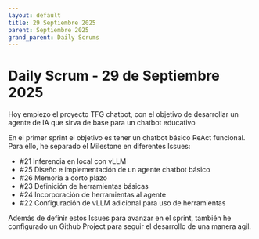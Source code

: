 ```yaml
---
layout: default
title: 29 Septiembre 2025
parent: Septiembre 2025
grand_parent: Daily Scrums
---
```


# Daily Scrum - 29 de Septiembre 2025

Hoy empiezo el proyecto TFG chatbot, con el objetivo de desarrollar un agente de IA que sirva de base para un chatbot educativo

En el primer sprint el objetivo es tener un chatbot básico ReAct funcional. Para ello, he separado el Milestone en diferentes Issues:

- #21 Inferencia en local con vLLM
- #25 Diseño e implementación de un agente chatbot básico
- #26 Memoria a corto plazo
- #23 Definición de herramientas básicas
- #24 Incorporación de herramientas al agente
- #22 Configuración de vLLM adicional para uso de herramientas

Además de definir estos Issues para avanzar en el sprint, también he configurado un Github Project para seguir el desarrollo de una manera agil.